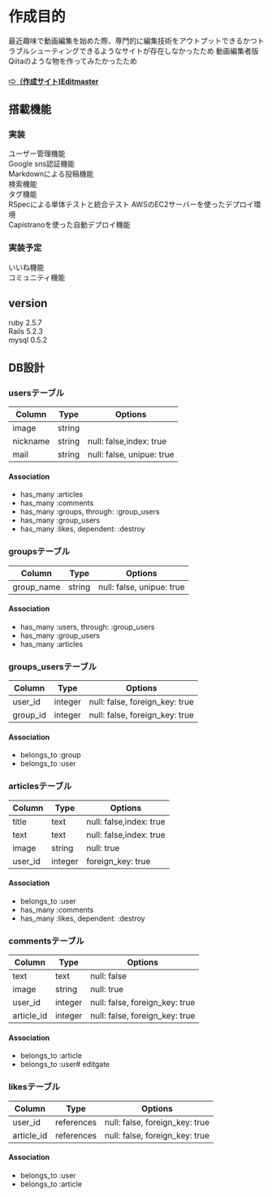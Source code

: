 # 作成目的
最近趣味で動画編集を始めた際、専門的に編集技術をアウトプットできるかつトラブルシューティングできるようなサイトが存在しなかったため
動画編集者版Qiitaのような物を作ってみたかったため

#### [⇨（作成サイト)Editmaster](http://www.editmasterhub.com/)

## 搭載機能
### 実装
ユーザー管理機能  
Google sns認証機能  
Markdownによる投稿機能  
検索機能  
タグ機能  
RSpecによる単体テストと統合テスト
AWSのEC2サーバーを使ったデプロイ環境  
Capistranoを使った自動デプロイ機能  

### 実装予定
いいね機能  
コミュニティ機能

## version
ruby 2.5.7  
Rails 5.2.3  
mysql 0.5.2  

## DB設計 

### usersテーブル

|Column|Type|Options|
|------|----|-------|
|image|string|
|nickname|string|null: false,index: true|
|mail|string|null: false, unipue: true|

#### Association
- has_many :articles
- has_many :comments
- has_many :groups, through: :group_users
- has_many :group_users
- has_many :likes, dependent: :destroy

### groupsテーブル

|Column|Type|Options|
|------|----|-------|
|group_name|string|null: false, unipue: true|

#### Association
- has_many :users, through: :group_users
- has_many :group_users
- has_many :articles


### groups_usersテーブル

|Column|Type|Options|
|------|----|-------|
|user_id|integer|null: false, foreign_key: true|
|group_id|integer|null: false, foreign_key: true|

#### Association
- belongs_to :group
- belongs_to :user

### articlesテーブル

|Column|Type|Options|
|------|----|-------|
|title|text|null: false,index: true|
|text|text|null: false,index: true|
|image|string|null: true|
|user_id|integer|foreign_key: true|


#### Association
- belongs_to :user
- has_many :comments
- has_many :likes, dependent: :destroy

### commentsテーブル

|Column|Type|Options|
|------|----|-------|
|text|text|null: false|
|image|string|null: true|
|user_id|integer|null: false, foreign_key: true|
|article_id|integer|null: false, foreign_key: true|

#### Association
- belongs_to :article
- belongs_to :user# editgate

### likesテーブル
|Column|Type|Options|
|------|----|-------|
|user_id|references|null: false, foreign_key: true|
|article_id|references|null: false, foreign_key: true|

#### Association
- belongs_to :user
- belongs_to :article
